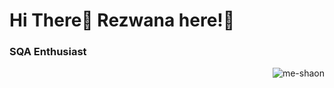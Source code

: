 <h1 align="left">Hi There👋 Rezwana here!🤗</h1>

<h3 align="left">SQA Enthusiast</h3>


 <div id="badges">
   
   <img  align="right" src="https://komarev.com/ghpvc/?username=rezwanakarim&label=Profile%20views&color=green&style=flat" alt="me-shaon" />
   
</div>

